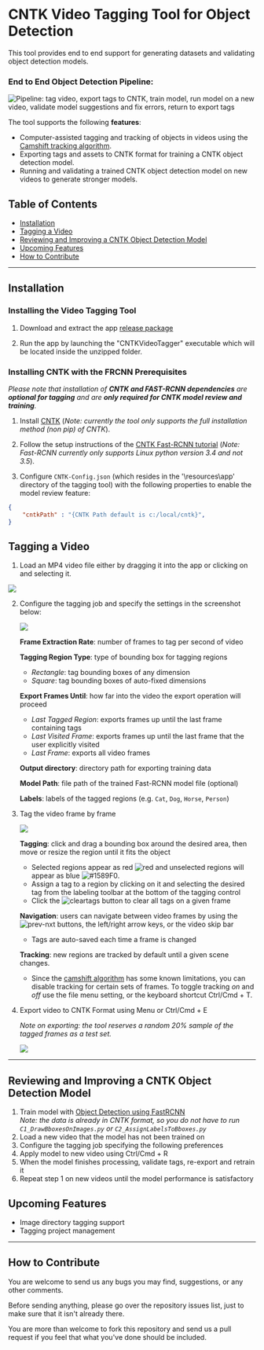# CNTK Video Tagging Tool for Object Detection

This tool provides end to end support for generating datasets and validating object detection models.

### End to End Object Detection Pipeline:
![Pipeline: tag video, export tags to CNTK, train model, run model on a new video, validate model suggestions and fix errors, return to export tags](media/detectioninabox.jpg)

The tool supports the following **features**:

- Computer-assisted tagging and tracking of objects in videos using the [Camshift tracking algorithm](http://opencv.jp/opencv-1.0.0_org/docs/papers/camshift.pdf).
- Exporting tags and assets to CNTK format for training a CNTK object detection model.
- Running and validating a trained CNTK object detection model on new videos to generate stronger models.

## Table of Contents

 - [Installation](#installation)
 - [Tagging a Video](#tagging-a-video)
 - [Reviewing and Improving a CNTK Object Detection Model](#reviewing-and-improving-a-cntk-object-detection-model)
 - [Upcoming Features](#upcoming-features)
 - [How to Contribute](#how-to-contribute)

---
## Installation

### Installing the Video Tagging Tool

 1. Download and extract the app [release package](https://github.com/CatalystCode/CNTK-Object-Detection-Video-Tagging-Tool/releases)

 2. Run the app by launching the "CNTKVideoTagger" executable which will be located inside the unzipped folder.

 ### Installing CNTK with the FRCNN Prerequisites

*Please note that installation of **CNTK and FAST-RCNN dependencies** are **optional for tagging** and are **only required for CNTK model review and training**.*

1. Install [CNTK](https://github.com/Microsoft/CNTK/wiki/Setup-CNTK-on-your-machine) (*Note: currently the tool only supports the full installation method (non pip) of CNTK*).

2. Follow the setup instructions of the [CNTK Fast-RCNN tutorial](https://github.com/Microsoft/CNTK/wiki/Object-Detection-using-Fast-R-CNN#setup) (*Note: Fast-RCNN currently only supports Linux python version 3.4 and not 3.5*).

3. Configure `CNTK-Config.json` (which resides in the '\resources\app' directory of the tagging tool) with the following properties to enable the model review feature:

```json
{
    "cntkPath" : "{CNTK Path default is c:/local/cntk}",
}
```
## Tagging a Video

 1. Load an MP4 video file either by dragging it into the app or clicking on and selecting it.

  ![](media/2_load.jpg)

 2. Configure the tagging job and specify the settings in the screenshot below:

    ![](media/3_Job_Configuration.jpg)

    **Frame Extraction Rate**: number of frames to tag per second of video<br>

    **Tagging Region Type**:  type of bounding box for tagging regions<br>
      - *Rectangle*: tag bounding boxes of any dimension
      - *Square*: tag bounding boxes of auto-fixed dimensions

    **Export Frames Until**: how far into the video the export operation will proceed<br>
      - *Last Tagged Region*: exports frames up until the last frame containing tags
      - *Last Visited Frame*: exports frames up until the last frame that the user explicitly visited
      - *Last Frame*: exports all video frames

    **Output directory**: directory path for exporting training data<br>

    **Model Path**: file path of the trained Fast-RCNN model file (optional)<br>

    **Labels**: labels of the tagged regions (e.g. `Cat`, `Dog`, `Horse`, `Person`)<br>

 3. Tag the video frame by frame
 
    ![](media/4_Tagging_Job.jpg)

    **Tagging**: click and drag a bounding box around the desired area, then move or resize the region until it fits the object
     - Selected regions appear as red ![red](https://placehold.it/15/f03c15/000000?text=+) and unselected regions will appear as blue ![#1589F0](https://placehold.it/15/1589F0/000000?text=+).
     - Assign a tag to a region by clicking on it and selecting the desired tag from the labeling toolbar at the bottom of the tagging control
     - Click the ![cleartags](media/cleartags.png) button to clear all tags on a given frame

    **Navigation**: users can navigate between video frames by using the ![prev-nxt](media/prev-next.png) buttons, the left/right arrow keys, or the video skip bar
     - Tags are auto-saved each time a frame is changed

    **Tracking**: new regions are tracked by default until a given scene changes.
     - Since the [camshift algorithm](http://opencv.jp/opencv-1.0.0_org/docs/papers/camshift.pdf) has some known limitations, you can disable tracking for certain sets of frames. To toggle tracking *on* and *off* use the file menu setting, or the keyboard shortcut Ctrl/Cmd + T.


 4. Export video to CNTK Format using Menu or Ctrl/Cmd + E

    *Note on exporting: the tool reserves a random 20% sample of the tagged frames as a test set.*

    ![]( media/5_Export.jpg)


---
## Reviewing and Improving a CNTK Object Detection Model

 1. Train model with [Object Detection using FastRCNN](https://github.com/Microsoft/CNTK/wiki/Object-Detection-using-Fast-R-CNN#train-on-your-own-data)<br> *Note: the data is already in CNTK format, so you do not have to run `C1_DrawBboxesOnImages.py` or `C2_AssignLabelsToBboxes.py`*
 2. Load a new video that the model has not been trained on
 3. Configure the tagging job specifying the following preferences
 4. Apply model to new video using Ctrl/Cmd + R
 5. When the model finishes processing, validate tags, re-export and retrain it
 6. Repeat step 1 on new videos until the model performance is satisfactory

## Upcoming Features 

- Image directory tagging support
- Tagging project management

-----------

## How to Contribute

You are welcome to send us any bugs you may find, suggestions, or any other comments.

Before sending anything, please go over the repository issues list, just to make sure that it isn't already there.

You are more than welcome to fork this repository and send us a pull request if you feel that what you've done should be included.

